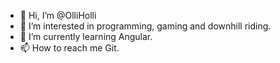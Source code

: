 - 👋 Hi, I’m @OlliHolli
- 👀 I’m interested in programming, gaming and downhill riding.
- 🌱 I’m currently learning Angular.
- 📫 How to reach me Git.

<!---
OlliHolli/OlliHolli is a ✨ special ✨ repository because its `README.md` (this file) appears on your GitHub profile.
You can click the Preview link to take a look at your changes.
--->
